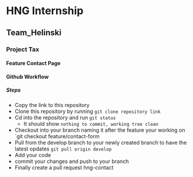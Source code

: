 # HNG Internship

## Team_Helinski

### Project Tax

#### Feature Contact Page

#### Github Workflow

##### Steps
- Copy the link to this repository
- Clone this repository by running `git clone repository link`
- Cd into the repository and run `git status`
    - It should show `nothing to commit, working tree clean`
- Checkout into your branch naming it after the feature your working on
    `git checkout feature/contact-form
- Pull from the develop branch to your newly created branch to have the latest opdates `git pull origin develop`
- Add your code
- commit your changes and push to your branch
- Finally create a pull request hng-contact